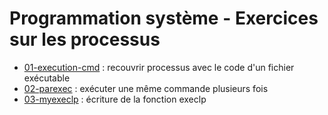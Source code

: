 # Programmation système - Exercices sur les processus

- [01-execution-cmd](01-execution-cmd) : recouvrir processus avec le code d'un fichier exécutable
- [02-parexec](02-parexec) : exécuter une même commande plusieurs fois
- [03-myexeclp](03-myexeclp) : écriture de la fonction execlp
